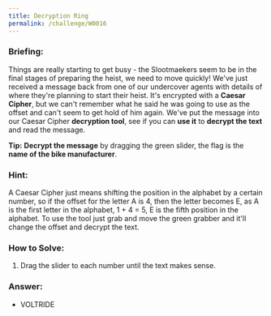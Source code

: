 ```yaml
---
title: Decryption Ring
permalink: /challenge/W0016
---
```


### Briefing: 
Things are really starting to get busy - the Slootmaekers seem to be in the final stages of preparing the heist, we need to move quickly! We've just received a message back from one of our undercover agents with details of where they're planning to start their heist. It's encrypted with a **Caesar Cipher**, but we can't remember what he said he was going to use as the offset and can't seem to get hold of him again. We've put the message into our Caesar Cipher **decryption tool**, see if you can **use it** to **decrypt the text** and read the message.

**Tip:** **Decrypt the message** by dragging the green slider, the flag is the **name of the bike manufacturer**.

### Hint:
A Caesar Cipher just means shifting the position in the alphabet by a certain number, so if the offset for the letter A is 4, then the letter becomes E, as A is the first letter in the alphabet, 1 + 4 = 5, E is the fifth position in the alphabet. To use the tool just grab and move the green grabber and it'll change the offset and decrypt the text.

### How to Solve: 
1. Drag the slider to each number until the text makes sense.

### Answer:
- VOLTRIDE